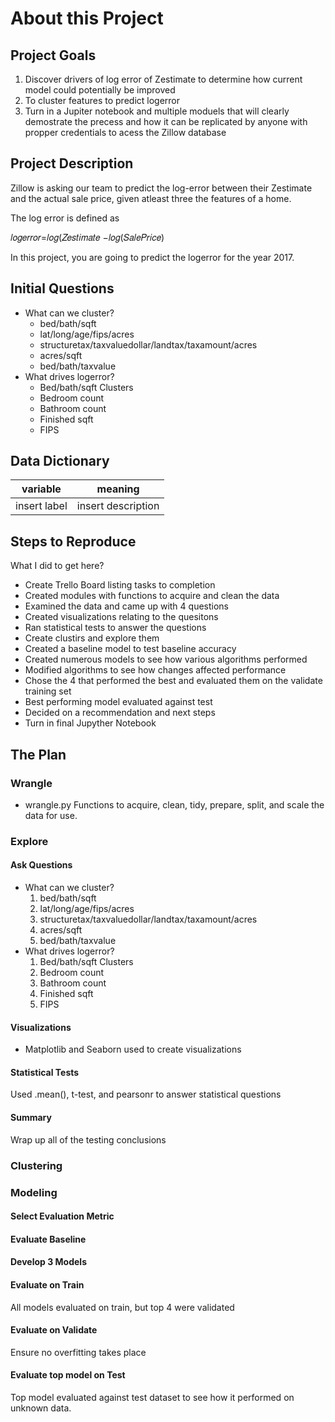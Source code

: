 # About this Project

## Project Goals
1. Discover drivers of log error of Zestimate to determine how current model could potentially be improved
2. To cluster features to predict logerror
3. Turn in a Jupiter notebook and multiple moduels that will clearly demostrate the precess and how it can be replicated by anyone with propper credentials to acess the Zillow database

## Project Description

Zillow is asking our team to predict the log-error between their Zestimate and the actual sale price, given atleast three the features of a home.

 The log error is defined as

𝑙𝑜𝑔𝑒𝑟𝑟𝑜𝑟=𝑙𝑜𝑔(𝑍𝑒𝑠𝑡𝑖𝑚𝑎𝑡𝑒 −𝑙𝑜𝑔(𝑆𝑎𝑙𝑒𝑃𝑟𝑖𝑐𝑒)

In this project, you are going to predict the logerror for the year 2017.

## Initial Questions

- What can we cluster?
    - bed/bath/sqft
    - lat/long/age/fips/acres
    - structuretax/taxvaluedollar/landtax/taxamount/acres
    - acres/sqft
    - bed/bath/taxvalue
- What drives logerror?
    - Bed/bath/sqft Clusters
    - Bedroom count
    - Bathroom count
    - Finished sqft
    - FIPS

## Data Dictionary

| variable      | meaning       |
| ------------- |:-------------:|
|insert label|insert description|


## Steps to Reproduce 
What I did to get here?
- Create Trello Board listing tasks to completion
- Created modules with functions to acquire and clean the data
- Examined the data and came up with 4 questions
- Created visualizations relating to the quesitons
- Ran statistical tests to answer the questions
- Create clustirs and explore them 
- Created a baseline model to test baseline accuracy
- Created numerous models to see how various algorithms performed
- Modified algorithms to see how changes affected performance
- Chose the 4 that performed the best and evaluated them on the validate training set
- Best performing model evaluated against test
- Decided on a recommendation and next steps
- Turn in final Jupyther Notebook

## The Plan

### Wrangle
- wrangle.py
Functions to acquire, clean, tidy, prepare, split, and scale the data for use.

### Explore
#### Ask Questions
- What can we cluster?
    1. bed/bath/sqft
    2. lat/long/age/fips/acres
    3. structuretax/taxvaluedollar/landtax/taxamount/acres
    4. acres/sqft
    5. bed/bath/taxvalue
- What drives logerror?
    1. Bed/bath/sqft Clusters
    2. Bedroom count
    3. Bathroom count
    4. Finished sqft
    5. FIPS

#### Visualizations
- Matplotlib and Seaborn used to create visualizations

#### Statistical Tests
Used .mean(), t-test, and pearsonr to answer statistical questions

#### Summary
Wrap up all of the testing conclusions

### Clustering


### Modeling
#### Select Evaluation Metric

#### Evaluate Baseline

#### Develop 3 Models

#### Evaluate on Train
All models evaluated on train, but top 4 were validated

#### Evaluate on Validate
Ensure no overfitting takes place

#### Evaluate top model on Test
Top model evaluated against test dataset to see how it performed on unknown data.